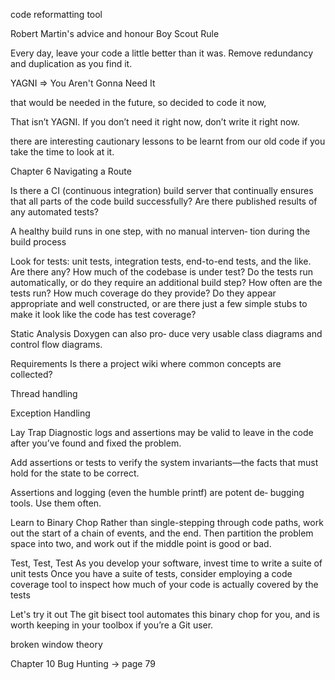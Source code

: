 code reformatting tool

Robert Martin's advice and honour
Boy Scout Rule

Every day, leave your code a little better than it was. Remove
redundancy and duplication as you find it.


YAGNI => You Aren't Gonna Need It

that would be needed in the future, so decided to code it now,

That isn’t YAGNI. If you don’t need
it right now, don’t write it right now.

there are interesting cautionary lessons to be learnt
from our old code if you take the time to look at it.

Chapter 6 
Navigating a Route


Is there a CI (continuous integration) build server that
continually ensures that all parts of the code build successfully? Are there published
results of any automated tests?

A healthy build runs in one step, with no manual interven‐
tion during the build process


Look for tests: unit tests, integration tests, end-to-end tests, and the like. Are there
any? How much of the codebase is under test? Do the tests run automatically, or do
they require an additional build step? How often are the tests run? How much
coverage do they provide? Do they appear appropriate and well constructed, or are
there just a few simple stubs to make it look like the code has test coverage?


Static Analysis
 Doxygen can also pro‐
duce very usable class diagrams and control flow diagrams.

Requirements
Is there a project wiki
where common concepts are collected?

Thread handling

Exception Handling


Lay Trap
Diagnostic logs and assertions may be valid to leave in the code after you’ve found and
fixed the problem.

Add assertions or tests to verify the system invariants—the facts that must hold for the
state to be correct.

Assertions and logging (even the humble printf) are potent de‐
bugging tools. Use them often.

Learn to Binary Chop
Rather than single-stepping through code paths, work out the start of a chain of events,
and the end. Then partition the problem space into two, and work out if the middle
point is good or bad.


Test, Test, Test
As you develop your software, invest time to write a suite of unit tests
Once you have a suite of tests, consider employing a code coverage tool to inspect how
much of your code is actually covered by the tests


Let's try it out
The git bisect tool automates this binary chop for you, and is worth keeping in your toolbox if you’re a
Git user.


broken window theory

Chapter 10 Bug Hunting -> page 79
